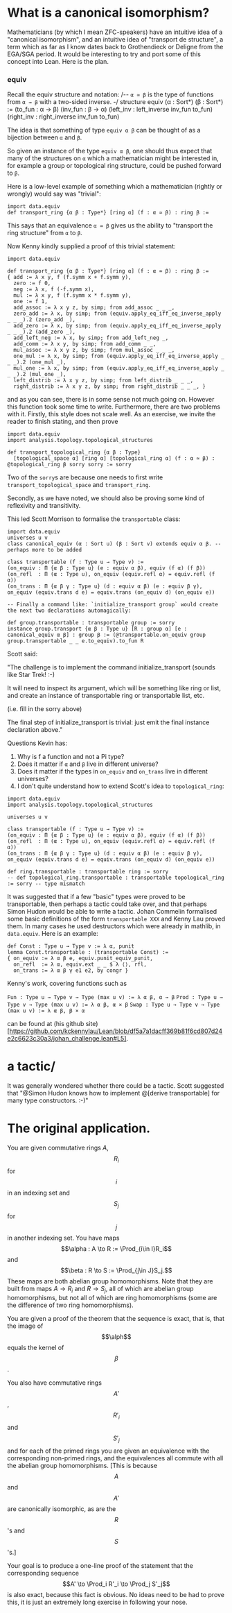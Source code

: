# What is a canonical isomorphism?

Mathematicians (by which I mean ZFC-speakers) have an intuitive idea of a
"canonical isomorphism", and an intuitive idea of "transport de structure",
a term which as far as I know dates back to Grothendieck or Deligne from the
EGA/SGA period. It would be interesting to try and port some of this
concept into Lean. Here is the plan.

### equiv

Recall the equiv structure and notation:
/-- `α ≃ β` is the type of functions from `α → β` with a two-sided inverse. -/
structure equiv (α : Sort*) (β : Sort*) :=
(to_fun    : α → β)
(inv_fun   : β → α)
(left_inv  : left_inverse inv_fun to_fun)
(right_inv : right_inverse inv_fun to_fun)

The idea is that something of type `equiv α β` can be thought of as a bijection
between  `α` and `β`.

So given an instance of the type `equiv α β`, one should thus expect that
many of the structures on `α` which a mathematician might be interested in,
for example a group or topological ring structure, could be pushed
forward to `β`.

Here is a low-level example of something which a mathematician
(rightly or wrongly) would say was "trivial":

```lean
import data.equiv
def transport_ring {α β : Type*} [ring α] (f : α ≃ β) : ring β :=
```

This says that an equivalence `α ≃ β` gives us the ability to
"transport the ring structure" from `α` to `β`.

Now Kenny kindly supplied a proof of this trivial statement:

```lean
import data.equiv

def transport_ring {α β : Type*} [ring α] (f : α ≃ β) : ring β :=
{ add := λ x y, f (f.symm x + f.symm y),
  zero := f 0,
  neg := λ x, f (-f.symm x),
  mul := λ x y, f (f.symm x * f.symm y),
  one := f 1,
  add_assoc := λ x y z, by simp; from add_assoc _ _ _,
  zero_add := λ x, by simp; from (equiv.apply_eq_iff_eq_inverse_apply _ _ _).2 (zero_add _),
  add_zero := λ x, by simp; from (equiv.apply_eq_iff_eq_inverse_apply _ _ _).2 (add_zero _),
  add_left_neg := λ x, by simp; from add_left_neg _,
  add_comm := λ x y, by simp; from add_comm _ _,
  mul_assoc := λ x y z, by simp; from mul_assoc _ _ _,
  one_mul := λ x, by simp; from (equiv.apply_eq_iff_eq_inverse_apply _ _ _).2 (one_mul _),
  mul_one := λ x, by simp; from (equiv.apply_eq_iff_eq_inverse_apply _ _ _).2 (mul_one _),
  left_distrib := λ x y z, by simp; from left_distrib _ _ _,
  right_distrib := λ x y z, by simp; from right_distrib _ _ _, }
```

and as you can see, there is in some sense not much going on. However this
function took some time to write. Furthermore, there are two problems with it.
Firstly, this style does not scale well. As an exercise, we invite the
reader to finish stating, and then prove

```lean
import data.equiv
import analysis.topology.topological_structures

def transport_topological_ring {α β : Type} 
  [topological_space α] [ring α] [topological_ring α] (f : α ≃ β) : @topological_ring β sorry sorry := sorry
```

Two of the `sorry`s are because one needs to first write `transport_topological_space` and `transport_ring`.

Secondly, as we have noted, we should also
be proving some kind of reflexivity and transitivity. 

This led Scott Morrison to formalise the `transportable` class:

```lean
import data.equiv 
universes u v 
class canonical_equiv (α : Sort u) (β : Sort v) extends equiv α β. -- perhaps more to be added

class transportable (f : Type u → Type v) :=
(on_equiv : Π {α β : Type u} (e : equiv α β), equiv (f α) (f β))
(on_refl  : Π (α : Type u), on_equiv (equiv.refl α) = equiv.refl (f α))
(on_trans : Π {α β γ : Type u} (d : equiv α β) (e : equiv β γ), on_equiv (equiv.trans d e) = equiv.trans (on_equiv d) (on_equiv e))

-- Finally a command like: `initialize_transport group` would create the next two declarations automagically:

def group.transportable : transportable group := sorry
instance group.transport {α β : Type u} [R : group α] [e : canonical_equiv α β] : group β := (@transportable.on_equiv group group.transportable _ _ e.to_equiv).to_fun R
```

Scott said:

"The challenge is to implement the command initialize_transport (sounds like Star Trek! :-)

It will need to inspect its argument, which will be something like ring or list, and create an instance of transportable ring or transportable list, etc.

(i.e. fill in the sorry above)

The final step of initialize_transport is trivial: just emit the final instance declaration above."

Questions Kevin has:
1) Why is f a function and not a Pi type?
2) Does it matter if `α` and `β` live in different universe?
3) Does it matter if the types in `on_equiv` and `on_trans` live in
different universes?
4) I don't quite understand how to extend Scott's idea to
`topological_ring`:

```lean
import data.equiv 
import analysis.topology.topological_structures

universes u v 

class transportable (f : Type u → Type v) :=
(on_equiv : Π {α β : Type u} (e : equiv α β), equiv (f α) (f β))
(on_refl  : Π (α : Type u), on_equiv (equiv.refl α) = equiv.refl (f α))
(on_trans : Π {α β γ : Type u} (d : equiv α β) (e : equiv β γ), on_equiv (equiv.trans d e) = equiv.trans (on_equiv d) (on_equiv e))

def ring.transportable : transportable ring := sorry
-- def topological_ring.transportable : transportable topological_ring := sorry -- type mismatch
```

It was suggested that if a few "basic" types were proved to be transportable, then perhaps a tactic could take over, and that perhaps Simon Hudon would be able to write a tactic. Johan Commelin formalised some basic definitions of the form `transportable XXX` and Kenny Lau proved them. In many cases he used destructors which were already in mathlib, in `data.equiv`. Here is an example:

```lean
def Const : Type u → Type v := λ α, punit
lemma Const.transportable : (transportable Const) :=
{ on_equiv := λ α β e, equiv.punit_equiv_punit,
  on_refl  := λ α, equiv.ext _ _ $ λ ⟨⟩, rfl,
  on_trans := λ α β γ e1 e2, by congr }
```

Kenny's work, covering functions such as 

`Fun : Type u → Type v → Type (max u v) := λ α β, α → β`
`Prod : Type u → Type v → Type (max u v) := λ α β, α × β`
`Swap : Type u → Type v → Type (max u v) := λ α β, β × α`

can be found at (his github site)[https://github.com/kckennylau/Lean/blob/df5a7a1dacff369b81f6cd807d24e2c6623c30a3/johan_challenge.lean#L5].

# a tactic/

It was generally wondered whether there could be a tactic. Scott suggested
that "@Simon Hudon knows how to implement @[derive transportable] for many type constructors. :-)"

# The original application.

You are given commutative rings $A$, $$R_i$$ for $$i$$ in an indexing set
and $$S_j$$ for $$j$$ in another indexing set. You have maps
$$\alpha : A \to R := \Prod_{i\in I}R_i$$
and
$$\beta : R \to S := \Prod_{j\in J}S_j.$$
These maps are both abelian group homomorphisms. Note that they are built
from maps $A\to R_i$ and $R\to S_j$, all of which are abelian group
homomorphisms, but not all of which are ring homomorphisms (some are
the difference of two ring homomorphisms). 

You are given a proof of the theorem that the sequence is exact,
that is, that the image of $$\alph$$ equals the kernel of $$\beta$$.

You also have commutative rings $$A'$$, $$R'_i$$ and $$S'_j$$
and for each of the primed rings you are given an equivalence with the
corresponding non-primed rings, and the equivalences all commute with
all the abelian group homomorphisms. [This is because $$A$$ and $$A'$$
are canonically isomorphic, as are the $$R$$'s and $$S$$'s.]

Your goal is to produce a one-line proof of the statement that the
corresponding sequence $$A' \to \Prod_i R'_i \to \Prod_j S'_j$$
is also exact, because this fact is obvious. No ideas need to be had
to prove this, it is just an extremely long exercise in following
your nose.
